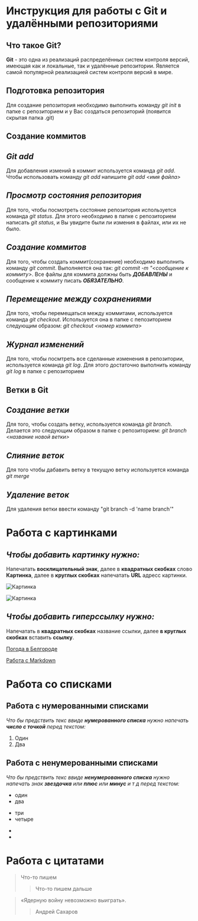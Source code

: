# Инструкция для работы с Git и удалёнными репозиториями

## **Что такое Git?**
**Git** - это одна из реализаций распределённых систем контроля версий, имеющая как и локальные, так и удалённые репозитории. Является самой популярной реализацией систем контроля версий в мире.
## **Подготовка репозитория**
Для создание репозитория необходимо выполнить команду *git init*  в папке с репозиторием и у Вас создаться репозиторий (появится скрытая папка .git)

## **Создание коммитов**

## *Git add*
Для добавления измений в коммит используется команда *git add*. Чтобы использовать команду *git add* напишите *git add <имя файла>*

## *Просмотр состояния репозитория*
Для того, чтобы посмотреть состояние репозитория используется команда *git status*. Для этого необходимо в папке с репозиторием написать *git status*, и Вы увидите были ли измения в файлах, или их не было.

## *Создание коммитов*
Для того, чтобы создать коммит(сохранение) необходимо выполнить команду *git commit*. Выполняется она так: *git commit -m "<сообщение к коммиту>*. Все файлы для коммита должны быть ***ДОБАВЛЕНЫ*** и сообщение к коммиту писать ***ОБЯЗАТЕЛЬНО***.

## *Перемещение между сохранениями*
Для того, чтобы перемещаться между коммитами, используется команда *git checkout*. Используется она в папке с пепозиторием следующим образом: *git checkout <номер коммита>*

## *Журнал изменений*
Для того, чтобы посмтреть все сделанные изменения в репозитории, используется команда *git log*. Для этого достаточно выполнить команду *git log* в папке с репозиторием

## **Ветки в Git**

## *Создание ветки*

Для того, чтобы создать ветку, используется команда *git branch*. Делается это следующим образом в папке с репозиторием: *git branch <название новой ветки>*

## *Слияние веток*

Для того чтобы дабавить ветку в текущую ветку используется команда *git merge <name branch>*

## *Удаление веток*
Для удаления ветки ввести команду "git branch -d 'name branch'"

# Работа с картинками

## *Чтобы добавить **картинку** нужно:*
Напечатать **восклицательный знак**, далее в **квадратных скобках** слово **Картинка**, далее в **круглых скобках** напечатать **URL** адресс картинки.

![Картинка](https://klike.net/uploads/posts/2019-05/medium/1559021804_2.jpg)

![Картинка](https://img.pravda.ru/image/photo/2/3/7/244237.jpeg)

## *Чтобы добавить **гиперссылку** нужно:*
Напечатать в **квадратных скобках** название ссылки, далее **в круглых скобках** вставить **ссылку**.

[Погода в Белгороде](https://dzen.ru/pogoda/belgorod?lat=50.595415&lon=36.587272)

[Работа с Markdown](https://lifehacker.ru/chto-takoe-markdown/)

# Работа со списками

## **Работа с нумерованными списками**
*Что бы предствить текс ввиде **нумерованного списка** нужно напечать **число с точкой** перед текстом:* 
1. Один
2. Два

## **Работа с ненумерованными списками**
*Что бы предствить текс ввиде **ненумерованного списка** нужно напечать знак **звездочка** или **плюс** или **минус**  и т д перед текстом:*
* один
* два
+ три
+ четыре
-
-
# Работа с цитатами
> Что-то пишем
>> Что-то пишем дальше

> «Ядерную войну невозможно выиграть».
>> Андрей Сахаров